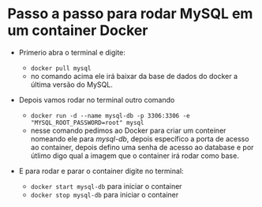 # Passo a passo para rodar MySQL em um container Docker

* Primerio abra o terminal e digite:
	* `docker pull mysql`
	* no comando acima ele irá baixar da base de dados do docker a última versão do MySQL.

* Depois vamos rodar no terminal outro comando
	* `docker run -d --name mysql-db -p 3306:3306 -e "MYSQL_ROOT_PASSWORD=root" mysql`
	* nesse comando pedimos ao Docker para criar um conteiner nomeando ele para *mysql-db*, depois específico a porta de acesso ao container, depois defino uma senha de acesso ao database e por útlimo digo qual a imagem que o container irá rodar como base.

 * E para rodar e parar o container digite no terminal:
	* `docker start mysql-db` para iniciar o container
 	* `docker stop mysql-db` para iniciar o container



